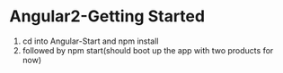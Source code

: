 # Angular2-Getting Started

1. cd into Angular-Start and npm install
2. followed by npm start(should boot up the app with two products for now)
